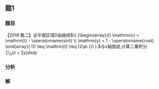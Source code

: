 ## 题1
### 题目
【2018 数二】设平面区域$\mathrm{D}$由曲线$\{  {\begin{array}{l} \mathrm{x} = \mathrm{t} - \operatorname{sint} \\  \mathrm{y} = 1 - \operatorname{cost} \end{array}( {0 \leq  \mathrm{t} \leq  {2\pi }}) }.$与$\mathrm{x}$轴围成,计算二重积分${\iint }_{D}( {x + {2y}}) {dxdy}$
### 分析

### 解